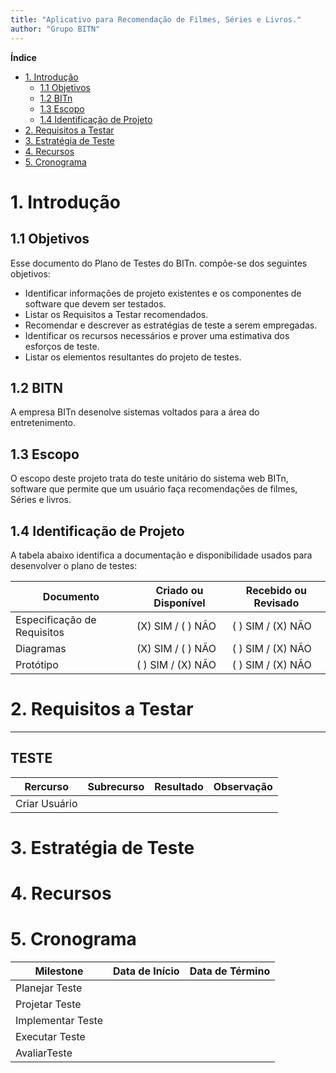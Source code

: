 ```yaml
---
title: "Aplicativo para Recomendação de Filmes, Séries e Livros."
author: "Grupo BITN"
---
```



**Índice**

- [1. Introdução](#1-introdução)
  - [1.1 Objetivos](#11-objetivos)
  - [1.2 BITn](#12-bitn)
  - [1.3 Escopo](#13-escopo)
  - [1.4 Identificação de Projeto](#14-identificação-de-projeto)
- [2. Requisitos a Testar](#2-requisitos-a-testar)
- [3. Estratégia de Teste](#3-estratégia-de-teste)
- [4. Recursos](#4-recursos)
- [5. Cronograma](#5-cronograma)


# 1. Introdução



## 1.1 Objetivos

Esse documento do Plano de Testes do BITn. compõe-se dos seguintes objetivos:
- Identificar informações de projeto existentes e os componentes de software que devem ser testados.
- Listar os Requisitos a Testar recomendados.
- Recomendar e descrever as estratégias de teste a serem empregadas.
- Identificar os recursos necessários e prover uma estimativa dos esforços de teste.
- Listar os elementos resultantes do projeto de testes.


## 1.2 BITN
A empresa BITn desenolve sistemas voltados para a área do entretenimento.

## 1.3 Escopo
O escopo deste projeto trata do teste unitário do sistema web BITn, software que permite que um usuário faça recomendações de filmes, Séries e livros.

## 1.4 Identificação de Projeto

A tabela abaixo identifica a documentação e disponibilidade usados para desenvolver o plano de testes:

| **Documento**      |  **Criado ou Disponível**     | **Recebido ou Revisado** |
| ------|-----|-----|
| Especificação de Requisitos  	| (X) SIM / ( ) NÃO 	| ( ) SIM / (X) NÃO 	|
| Diagramas		| (X) SIM / ( ) NÃO 	| ( ) SIM / (X) NÃO  	|
| Protótipo		| ( ) SIM / (X) NÃO  	| ( ) SIM / (X) NÃO 	|




# 2. Requisitos a Testar

----
TESTE
----
|   Rercurso      |   Subrecurso    |    Resultado  |   Observação   |
| ------|-----|-----|-----|
| Criar Usuário 	|     	| 	  | 	  |

# 3. Estratégia de Teste

# 4. Recursos

# 5. Cronograma

| **Milestone**      |  **Data de Início**     | **Data de Término** |
| ------|-----|-----|
| Planejar Teste 	|     	| 	|
| Projetar Teste	|   	|   	|
| Implementar Teste		|    	|   	|
| Executar Teste		|    	|   	|
| AvaliarTeste		|    	|   	|
